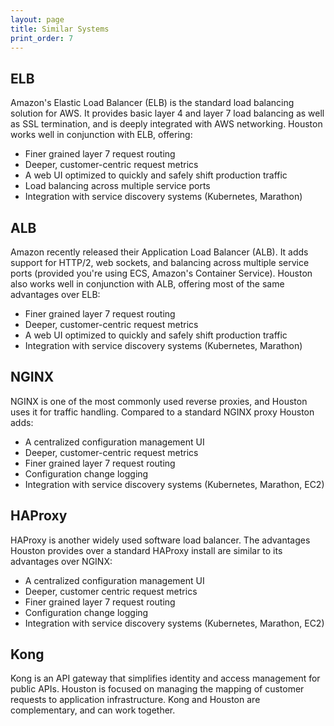 ```yaml
---
layout: page
title: Similar Systems
print_order: 7
---
```


[//]: # ( Copyright 2017 Turbine Labs, Inc.                                   )
[//]: # ( you may not use this file except in compliance with the License.    )
[//]: # ( You may obtain a copy of the License at                             )
[//]: # (                                                                     )
[//]: # (     http://www.apache.org/licenses/LICENSE-2.0                      )
[//]: # (                                                                     )
[//]: # ( Unless required by applicable law or agreed to in writing, software )
[//]: # ( distributed under the License is distributed on an "AS IS" BASIS,   )
[//]: # ( WITHOUT WARRANTIES OR CONDITIONS OF ANY KIND, either express or     )
[//]: # ( implied. See the License for the specific language governing        )
[//]: # ( permissions and limitations under the License.                      )

## ELB

Amazon's Elastic Load Balancer (ELB) is the standard load balancing solution
for AWS. It provides basic layer 4 and layer 7 load balancing as well as SSL
termination, and is deeply integrated with AWS networking. Houston works
well in conjunction with ELB, offering:

  * Finer grained layer 7 request routing
  * Deeper, customer-centric request metrics
  * A web UI optimized to quickly and safely shift production traffic
  * Load balancing across multiple service ports
  * Integration with service discovery systems (Kubernetes, Marathon)

## ALB

Amazon recently released their Application Load Balancer (ALB). It adds support
for HTTP/2, web sockets, and balancing across multiple service ports (provided
you're using ECS, Amazon's Container Service). Houston also works well in
conjunction with ALB, offering most of the same advantages over ELB:

  * Finer grained layer 7 request routing
  * Deeper, customer-centric request metrics
  * A web UI optimized to quickly and safely shift production traffic
  * Integration with service discovery systems (Kubernetes, Marathon)

## NGINX

NGINX is one of the most commonly used reverse proxies, and Houston uses
it for traffic handling. Compared to a standard NGINX proxy Houston adds:

  * A centralized configuration management UI
  * Deeper, customer-centric request metrics
  * Finer grained layer 7 request routing
  * Configuration change logging
  * Integration with service discovery systems (Kubernetes, Marathon, EC2)

## HAProxy

HAProxy is another widely used software load balancer. The advantages Houston
provides over a standard HAProxy install are similar to its advantages
over NGINX:

  * A centralized configuration management UI
  * Deeper, customer centric request metrics
  * Finer grained layer 7 request routing
  * Configuration change logging
  * Integration with service discovery systems (Kubernetes, Marathon, EC2)

## Kong

Kong is an API gateway that simplifies identity and access management
for public APIs. Houston is focused on managing the mapping of
customer requests to application infrastructure. Kong and Houston are
complementary, and can work together.
